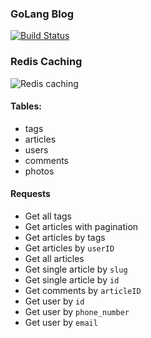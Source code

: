 ### GoLang Blog
[![Build Status](https://travis-ci.com/lyquocnam/go-blog.svg?branch=master)](https://travis-ci.com/lyquocnam/go-blog)

### Redis Caching
![Redis caching](https://cdn.pbrd.co/images/HWWJo8G.png)

#### Tables:
- tags
- articles
- users
- comments
- photos

#### Requests
- Get all tags
- Get articles with pagination
- Get articles by tags
- Get articles by `userID`
- Get all articles
- Get single article by `slug`
- Get single article by `id`
- Get comments by `articleID`
- Get user by `id`
- Get user by `phone_number`
- Get user by `email`
